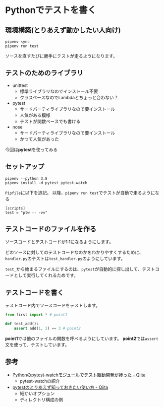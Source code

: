 # Pythonでテストを書く

## 環境構築(とりあえず動かしたい人向け)

```
pipenv sync
pipenv run test
```

ソースを直すたびに勝手にテストが走るようになります。


## テストのためのライブラリ

- unittest
  - 標準ライブラリなのでインストール不要
  - クラスベースなのでLambdaとちょっと合わない？
- pytest
  - サードパーティライブラリなので要インストール
  - 人気がある模様
  - テストが関数ベースでも書ける
- nose
  - サードパーティライブラリなので要インストール
  - かつて人気があった

今回は**pytest**を使ってみる

## セットアップ

```
pipenv --python 3.8
pipenv install -d pytest pytest-watch
```

`Pipfile`に以下を追記。
以降、`pipenv run test`でテストが自動で走るようになる

```
[scripts]
test = "ptw -- -vv"
```

## テストコードのファイルを作る

ソースコードとテストコードが1:1になるようにします。

どのソースに対してのテストコードなのかをわかりやすくするために、
`handler.py`のテストは`test_handler.py`のようにしています。

`test_`から始まるファイルにするのは、`pytest`が自動的に探し出して、テストコードとして実行してくれるためです。


## テストコードを書く

テストコード内でソースコードをテストします。

```py
from first import * # point1

def test_add():
    assert add(1, 2) == 3 # point2
```

**point1**では他のファイルの関数を呼べるようにしています。
**point2**では`assert`文を使って、テストしています。




## 参考

- [Pythonのpytest-watchモジュールでテスト駆動開発が捗った - Qiita](https://qiita.com/kai_kou/items/2a494289f6b28da3361a)
  - pytest-watchの紹介
- [pytestのとりあえず知っておきたい使い方 - Qiita](https://qiita.com/kg1/items/4e2cae18e9bd39f014d4)
  - 細かいオプション
  - ディレクトリ構成の例
